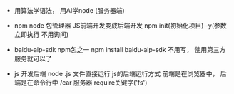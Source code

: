 - 用算法学语法， 用AI学node (服务器端)
- npm node 包管理器
JS前端开发变成后端开发 
npm init(初始化项目) -y(参数 立即执行 不用询问)
- baidu-aip-sdk npm包之一   npm install baidu-aip-sdk
  不用写， 使用第三方服务就可以了

- js 开发后端
  node .js 文件直接运行 js的后端运行方式
  前端是在浏览器中， 后端是在命令行中
  /car 服务器 require关键字('fs')

